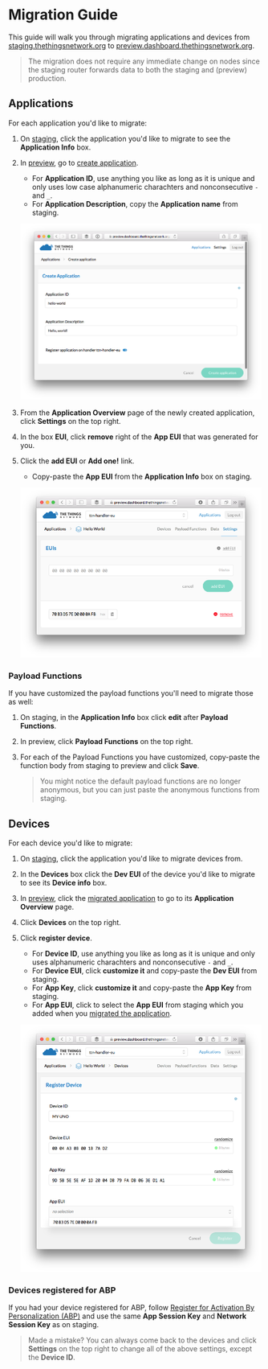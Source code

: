 # Migration Guide

This guide will walk you through migrating applications and devices from [staging.thethingsnetwork.org](https://staging.thethingsnetwork.org/) to [preview.dashboard.thethingsnetwork.org](https://preview.dashboard.thethingsnetwork.org/).

> The migration does not require any immediate change on nodes since the staging router forwards data to both the staging and (preview) production.

## Applications

For each application you'd like to migrate:

1.  On [staging](https://staging.thethingsnetwork.org/applications/), click the application you'd like to migrate to see the **Application Info** box.
2.  In [preview](https://preview.dashboard.thethingsnetwork.org/applications/), go to [create application](https://preview.dashboard.thethingsnetwork.org/applications/create).
    - For **Application ID**, use anything you like as long as it is unique and only uses low case alphanumeric charachters and nonconsecutive `-` and `_`.
    - For **Application Description**, copy the **Application name** from staging.

    ![Create Application](create-application.png)

3.  From the **Application Overview** page of the newly created application, click **Settings** on the top right.
4.  In the box **EUI**, click **remove** right of the **App EUI** that was generated for you.
5.  Click the **add EUI** or **Add one!** link.
    - Copy-paste the **App EUI** from the **Application Info** box on staging.

    ![Customize EUI](dashboard-application-eui.png)

### Payload Functions

If you have customized the payload functions you'll need to migrate those as well:

1.  On staging, in the **Application Info** box click **edit** after **Payload Functions**.
2.  In preview, click **Payload Functions** on the top right.
3.  For each of the Payload Functions you have customized, copy-paste the function body from staging to preview and click **Save**.

    > You might notice the default payload functions are no longer anonymous, but you can just paste the anonymous functions from staging.

## Devices

For each device you'd like to migrate:

1.  On [staging](https://staging.thethingsnetwork.org/applications/), click the application you'd like to migrate devices from.
2.  In the **Devices** box click the **Dev EUI** of the device you'd like to migrate to see its **Device info** box.
3.  In [preview](https://preview.dashboard.thethingsnetwork.org/applications/), click the [migrated application](#migrate-applications) to go to its **Application Overview** page.
4.  Click **Devices** on the top right.
5.  Click **register device**.
    - For **Device ID**, use anything you like as long as it is unique and only uses alphanumeric charachters and nonconsecutive `-` and `_`.
    - For **Device EUI**, click **customize it** and copy-paste the **Dev EUI** from staging.
    - For **App Key**, click **customize it** and copy-paste the **App Key** from staging.
    - For **App EUI**, click to select the **App EUI** from staging which you added when you [migrated the application](#migrate-applications).

    ![Migrate Device](dashboard-migrate-device.png)

### Devices registered for ABP

If you had your device registered for ABP, follow [Register for Activation By Personalization (ABP)](#register-for-activation-by-personalization-abp) and use the same **App Session Key** and **Network Session Key** as on staging.

> Made a mistake? You can always come back to the devices and click **Settings** on the top right to change all of the above settings, except the **Device ID**.